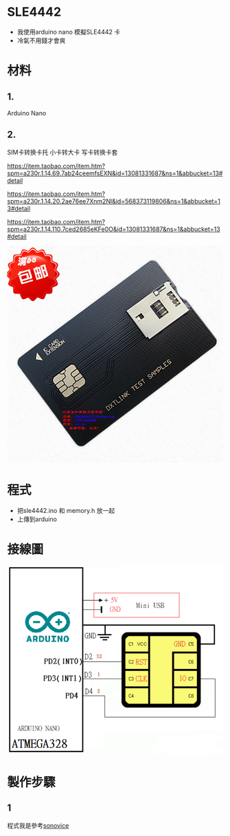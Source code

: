 # SLE4442
- 我使用arduino nano 模擬SLE4442 卡
- 冷氣不用錢才會爽

# 材料
## 1.
Arduino Nano
## 2.
SIM卡转换卡托
小卡转大卡
写卡转换卡套

https://item.taobao.com/item.htm?spm=a230r.1.14.69.7ab24ceemfsEXN&id=13081331687&ns=1&abbucket=13#detail

https://item.taobao.com/item.htm?spm=a230r.1.14.20.2ae76ee7Xnm2Nl&id=568373119806&ns=1&abbucket=13#detail

https://item.taobao.com/item.htm?spm=a230r.1.14.110.7ced2685eKFe0O&id=13081331687&ns=1&abbucket=13#detail

![GITHUB]( photo/TB2LV7RgbsTMeJjSsziXXcdwXXa_!!635713206.jpg "要找這種")

# 程式
- 把sle4442.ino 和 memory.h 放一起
- 上傳到arduino
# 接線圖
![GITHUB]( photo/接線圖.png )
# 製作步驟
## 1








程式我是參考[sonovice](https://github.com/sonovice/sle4442)
